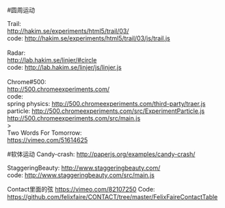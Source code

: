 #圆周运动

Trail:<br>
http://hakim.se/experiments/html5/trail/03/<br>
code:
http://hakim.se/experiments/html5/trail/03/js/trail.js<br><br>
Radar:<br>
http://lab.hakim.se/linjer/#circle<br>
code:
http://lab.hakim.se/linjer/js/linjer.js<br><br>
Chrome#500:<br>
http://500.chromeexperiments.com/<br>
code:<br>
spring physics: http://500.chromeexperiments.com/third-party/traer.js<br>
particle: http://500.chromeexperiments.com/src/ExperimentParticle.js<br>
http://500.chromeexperiments.com/src/main.js<br>><br>
Two Words For Tomorrow:<br>
https://vimeo.com/51614625


#软体运动
Candy-crash:
http://paperjs.org/examples/candy-crash/<br>

StaggeringBeauty:
http://www.staggeringbeauty.com/<br>
code:
http://www.staggeringbeauty.com/src/main.js<br>

Contact里面的弦
https://vimeo.com/82107250
Code:
https://github.com/felixfaire/CONTACT/tree/master/FelixFaireContactTable
